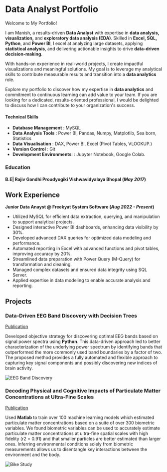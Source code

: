 # Data Analyst Portfolio

Welcome to My Portfolio!

I am Manish, a results-driven **Data Analyst** with expertise in **data analysis, visualization,** and **exploratory data analysis (EDA)**. Skilled in **Excel, SQL, Python**, and **Power BI**, I excel at analyzing large datasets, applying **statistical analysis**, and delivering actionable insights to drive **data-driven decision-making**.

With hands-on experience in real-world projects, I create impactful visualizations and meaningful solutions. My goal is to leverage my analytical skills to contribute measurable results and transition into a **data analytics** role.

Explore my portfolio to discover how my expertise in **data analytics** and commitment to continuous learning can add value to your team. If you are looking for a dedicated, results-oriented professional, I would be delighted to discuss how I can contribute to your organization's success.

#### Technical Skills
- **Database Management** : MySQL
- **Data Analysis Tools** : Power BI, Pandas, Numpy, Matplotlib, Sea born, Statistics
- **Data Visualisation** : DAX, Power BI, Excel (Pivot Tables, VLOOKUP.)
- **Version Control** : Git
- **Development Environments**: : Jupyter Notebook, Google Colab.

### Education
#### B.E| Rajiv Gandhi Proudyogiki Vishwavidyalaya Bhopal (_May 2017_)								       		


## Work Experience
**Junior Data Anayst @ Freekyat System Software (_Aug 2022 - Present_)**
- Utilized MySQL for efficient data extraction, querying, and manipulation to support analytical projects.
- Designed interactive Power BI dashboards, enhancing data visibility by 30%.
- Developed advanced DAX queries for optimized data modeling and performance.
- Automated reporting in Excel with advanced functions and pivot tables, improving accuracy by 20%.
- Streamlined data preparation with Power Query (M-Query) for transformation and cleaning.
- Managed complex datasets and ensured data integrity using SQL Server.
- Applied expertise in data modeling to enable accurate analysis and reporting.

## Projects
### Data-Driven EEG Band Discovery with Decision Trees
[Publication](https://www.mdpi.com/1424-8220/22/8/3048)

Developed objective strategy for discovering optimal EEG bands based on signal power spectra using **Python**. This data-driven approach led to better characterization of the underlying power spectrum by identifying bands that outperformed the more commonly used band boundaries by a factor of two. The proposed method provides a fully automated and flexible approach to capturing key signal components and possibly discovering new indices of brain activity.

![EEG Band Discovery](/assets/img/eeg_band_discovery.jpeg)

### Decoding Physical and Cognitive Impacts of Particulate Matter Concentrations at Ultra-Fine Scales
[Publication](https://www.mdpi.com/1424-8220/22/11/4240)

Used **Matlab** to train over 100 machine learning models which estimated particulate matter concentrations based on a suite of over 300 biometric variables. We found biometric variables can be used to accurately estimate particulate matter concentrations at ultra-fine spatial scales with high fidelity (r2 = 0.91) and that smaller particles are better estimated than larger ones. Inferring environmental conditions solely from biometric measurements allows us to disentangle key interactions between the environment and the body.

![Bike Study](/assets/img/bike_study.jpeg)


